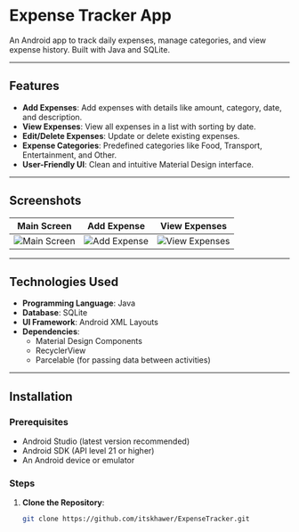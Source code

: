 # Expense Tracker App

An Android app to track daily expenses, manage categories, and view expense history. Built with Java and SQLite.

---

## Features

- **Add Expenses**: Add expenses with details like amount, category, date, and description.
- **View Expenses**: View all expenses in a list with sorting by date.
- **Edit/Delete Expenses**: Update or delete existing expenses.
- **Expense Categories**: Predefined categories like Food, Transport, Entertainment, and Other.
- **User-Friendly UI**: Clean and intuitive Material Design interface.

---

## Screenshots

| Main Screen | Add Expense | View Expenses |
|-------------|-------------|---------------|
| ![Main Screen](https://via.placeholder.com/300) | ![Add Expense](https://via.placeholder.com/300) | ![View Expenses](https://via.placeholder.com/300) |

---

## Technologies Used

- **Programming Language**: Java
- **Database**: SQLite
- **UI Framework**: Android XML Layouts
- **Dependencies**:
  - Material Design Components
  - RecyclerView
  - Parcelable (for passing data between activities)

---

## Installation

### Prerequisites

- Android Studio (latest version recommended)
- Android SDK (API level 21 or higher)
- An Android device or emulator

### Steps

1. **Clone the Repository**:
   ```bash
   git clone https://github.com/itskhawer/ExpenseTracker.git
